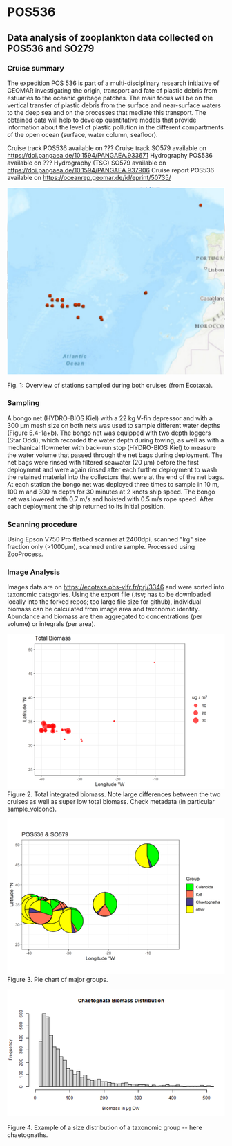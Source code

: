 # POS536

## Data analysis of zooplankton data collected on POS536 and SO279

### Cruise summary
The expedition POS 536 is part of a multi-disciplinary research initiative of GEOMAR
investigating the origin, transport and fate of plastic debris from estuaries to the oceanic garbage patches. The main focus will be on the vertical transfer of plastic debris from the surface and near-surface waters to the deep sea and on the processes that mediate this transport. The obtained data will help to develop quantitative models that provide information about the level of plastic pollution in the different compartments of the open ocean (surface, water column, seafloor).

Cruise track POS536 available on ???
Cruise track SO579 available on https://doi.pangaea.de/10.1594/PANGAEA.933671
Hydrography POS536 available on ???
Hydrography (TSG) SO579 available on https://doi.pangaea.de/10.1594/PANGAEA.937906
Cruise report POS536 available on https://oceanrep.geomar.de/id/eprint/50735/


![](./sample_map_ecotaxa.png)

Fig. 1: Overview of stations sampled during both cruises (from Ecotaxa).

### Sampling
A bongo net (HYDRO-BIOS Kiel) with a 22 kg V-fin depressor and with a 300 μm mesh size
on both nets was used to sample different water depths (Figure 5.4-1a+b). The bongo net was
equipped with two depth loggers (Star Oddi), which recorded the water depth during towing,
as well as with a mechanical flowmeter with back-run stop (HYDRO-BIOS Kiel) to measure
the water volume that passed through the net bags during deployment. The net bags were rinsed
with filtered seawater (20 μm) before the first deployment and were again rinsed after each
further deployment to wash the retained material into the collectors that were at the end of the
net bags. At each station the bongo net was deployed three times to sample in 10 m, 100 m and
300 m depth for 30 minutes at 2 knots ship speed. The bongo net was lowered with
0.7 m/s and hoisted with 0.5 m/s rope speed. After each deployment the ship returned to its
initial position.

### Scanning procedure
Using Epson V750 Pro flatbed scanner at 2400dpi, scanned "lrg" size fraction only (>1000µm), scanned entire sample. Processed using ZooProcess.

### Image Analysis
Images data are on https://ecotaxa.obs-vlfr.fr/prj/3346 and were sorted into taxonomic categories. Using the export file (.tsv; has to be downloaded locally into the forked repos; too large file size for github), individual biomass can be calculated from image area and taxonomic identity. Abundance and biomass are then aggregated to concentrations (per volume) or integrals (per area).


![](./total_biomass_bubble.png)
Figure 2. Total integrated biomass. Note large differences between the two cruises as well as super low total biomass. Check metadata (in particular sample_volconc).

![](./biomass_pie.png)
Figure 3. Pie chart of major groups.

![](./Chaetognatha_histogram.png)

Figure 4. Example of a size distribution of a taxonomic group -- here chaetognaths.

